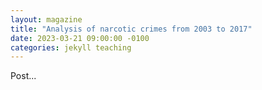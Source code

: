 ```yaml
---
layout: magazine
title: "Analysis of narcotic crimes from 2003 to 2017"
date: 2023-03-21 09:00:00 -0100
categories: jekyll teaching
---
```


Post...